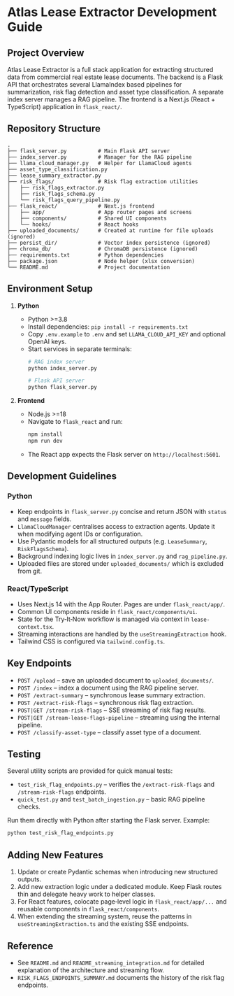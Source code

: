# Atlas Lease Extractor Development Guide

## Project Overview

Atlas Lease Extractor is a full stack application for extracting structured data from commercial real estate lease documents. The backend is a Flask API that orchestrates several LlamaIndex based pipelines for summarization, risk flag detection and asset type classification. A separate index server manages a RAG pipeline. The frontend is a Next.js (React + TypeScript) application in `flask_react/`.

## Repository Structure

```
.
├── flask_server.py          # Main Flask API server
├── index_server.py          # Manager for the RAG pipeline
├── llama_cloud_manager.py   # Helper for LlamaCloud agents
├── asset_type_classification.py
├── lease_summary_extractor.py
├── risk_flags/              # Risk flag extraction utilities
│   ├── risk_flags_extractor.py
│   ├── risk_flags_schema.py
│   └── risk_flags_query_pipeline.py
├── flask_react/             # Next.js frontend
│   ├── app/                 # App router pages and screens
│   ├── components/          # Shared UI components
│   └── hooks/               # React hooks
├── uploaded_documents/      # Created at runtime for file uploads (ignored)
├── persist_dir/             # Vector index persistence (ignored)
├── chroma_db/               # ChromaDB persistence (ignored)
├── requirements.txt         # Python dependencies
├── package.json             # Node helper (xlsx conversion)
└── README.md                # Project documentation
```

## Environment Setup

1. **Python**
   - Python >=3.8
   - Install dependencies: `pip install -r requirements.txt`
   - Copy `.env.example` to `.env` and set `LLAMA_CLOUD_API_KEY` and optional OpenAI keys.
   - Start services in separate terminals:
     ```bash
     # RAG index server
     python index_server.py

     # Flask API server
     python flask_server.py
     ```

2. **Frontend**
   - Node.js >=18
   - Navigate to `flask_react` and run:
     ```bash
     npm install
     npm run dev
     ```
   - The React app expects the Flask server on `http://localhost:5601`.

## Development Guidelines

### Python
- Keep endpoints in `flask_server.py` concise and return JSON with `status` and `message` fields.
- `LlamaCloudManager` centralises access to extraction agents. Update it when modifying agent IDs or configuration.
- Use Pydantic models for all structured outputs (e.g. `LeaseSummary`, `RiskFlagsSchema`).
- Background indexing logic lives in `index_server.py` and `rag_pipeline.py`.
- Uploaded files are stored under `uploaded_documents/` which is excluded from git.

### React/TypeScript
- Uses Next.js 14 with the App Router. Pages are under `flask_react/app/`.
- Common UI components reside in `flask_react/components/ui`.
- State for the Try‑It‑Now workflow is managed via context in `lease-context.tsx`.
- Streaming interactions are handled by the `useStreamingExtraction` hook.
- Tailwind CSS is configured via `tailwind.config.ts`.

## Key Endpoints

- `POST /upload` – save an uploaded document to `uploaded_documents/`.
- `POST /index` – index a document using the RAG pipeline server.
- `POST /extract-summary` – synchronous lease summary extraction.
- `POST /extract-risk-flags` – synchronous risk flag extraction.
- `POST|GET /stream-risk-flags` – SSE streaming of risk flag results.
- `POST|GET /stream-lease-flags-pipeline` – streaming using the internal pipeline.
- `POST /classify-asset-type` – classify asset type of a document.

## Testing

Several utility scripts are provided for quick manual tests:
- `test_risk_flag_endpoints.py` – verifies the `/extract-risk-flags` and `/stream-risk-flags` endpoints.
- `quick_test.py` and `test_batch_ingestion.py` – basic RAG pipeline checks.

Run them directly with Python after starting the Flask server. Example:
```bash
python test_risk_flag_endpoints.py
```

## Adding New Features

1. Update or create Pydantic schemas when introducing new structured outputs.
2. Add new extraction logic under a dedicated module. Keep Flask routes thin and delegate heavy work to helper classes.
3. For React features, colocate page‑level logic in `flask_react/app/...` and reusable components in `flask_react/components`.
4. When extending the streaming system, reuse the patterns in `useStreamingExtraction.ts` and the existing SSE endpoints.

## Reference
- See `README.md` and `README_streaming_integration.md` for detailed explanation of the architecture and streaming flow.
- `RISK_FLAGS_ENDPOINTS_SUMMARY.md` documents the history of the risk flag endpoints.

